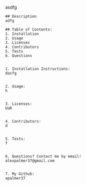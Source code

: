  asdfg
    
    ## Description
    adfg

    ## Table of Contents:
    1. Installation
    2. Usage
    3. Licenses
    4. Contributors
    5. Tests
    6. Questions


    1. Installation Instructions:
    dasfg


    2. Usage:
    h


    3. Licenses:
    UoR


    4. Contributors:
    d


    5. Tests:
    f


    6. Questions? Contact me by email! 
    alexpalmer37@gmail.com


    7. My Github:
    apalmer37
    
    